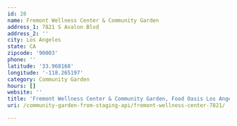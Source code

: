```yaml
---
id: 28
name: Fremont Wellness Center & Community Garden
address_1: 7821 S Avalon Blvd
address_2: ''
city: Los Angeles
state: CA
zipcode: '90003'
phone: ''
latitude: '33.968168'
longitude: '-118.265197'
category: Community Garden
hours: []
website: ''
title: 'Fremont Wellness Center & Community Garden, Food Oasis Los Angeles'
uri: /community-garden-from-staging-api/fremont-wellness-center-7821/

---
```

